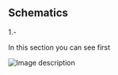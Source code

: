 ## Schematics

1.- 

In this section you can see first

![Image description](https://raw.githubusercontent.com/pumanzor/modbus/master/USR-TCP232-304/imgs/usr-tcp1.png)

